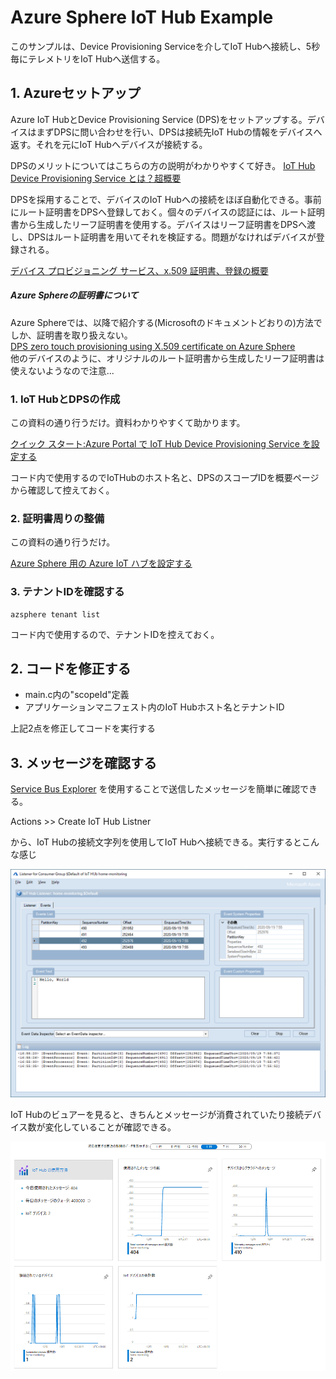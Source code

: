# Azure Sphere IoT Hub Example
このサンプルは、Device Provisioning Serviceを介してIoT Hubへ接続し、5秒毎にテレメトリをIoT Hubへ送信する。

## 1. Azureセットアップ
Azure IoT HubとDevice Provisioning Service (DPS)をセットアップする。デバイスはまずDPSに問い合わせを行い、DPSは接続先IoT Hubの情報をデバイスへ返す。それを元にIoT Hubへデバイスが接続する。

DPSのメリットについてはこちらの方の説明がわかりやすくて好き。
[IoT Hub Device Provisioning Service とは？超概要](https://qiita.com/mstakaha1113/items/231c859d7427b466d4ad)

DPSを採用することで、デバイスのIoT Hubへの接続をほぼ自動化できる。事前にルート証明書をDPSへ登録しておく。個々のデバイスの認証には、ルート証明書から生成したリーフ証明書を使用する。デバイスはリーフ証明書をDPSへ渡し、DPSはルート証明書を用いてそれを検証する。問題がなければデバイスが登録される。

[デバイス プロビジョニング サービス、x.509 証明書、登録の概要](https://docs.microsoft.com/ja-jp/learn/modules/securely-provision-iot-devices-at-scale-with-device-provisioning-service/3-overview-dps-x509-certificates-enrollments)

##### Azure Sphereの証明書について
Azure Sphereでは、以降で紹介する(Microsoftのドキュメントどおりの)方法でしか、証明書を取り扱えない。  
[DPS zero touch provisioning using X.509 certificate on Azure Sphere](https://docs.microsoft.com/en-us/answers/questions/131979/dps-zero-touch-provisioning-using-x509-certificate.html)  
他のデバイスのように、オリジナルのルート証明書から生成したリーフ証明書は使えないようなので注意...

### 1. IoT HubとDPSの作成
この資料の通り行うだけ。資料わかりやすくて助かります。

[クイック スタート:Azure Portal で IoT Hub Device Provisioning Service を設定する](https://docs.microsoft.com/ja-jp/azure/iot-dps/quick-setup-auto-provision)

コード内で使用するのでIoTHubのホスト名と、DPSのスコープIDを概要ページから確認して控えておく。


### 2. 証明書周りの整備
この資料の通り行うだけ。

[Azure Sphere 用の Azure IoT ハブを設定する](https://docs.microsoft.com/ja-jp/azure-sphere/app-development/setup-iot-hub)


### 3. テナントIDを確認する
```
azsphere tenant list
```
コード内で使用するので、テナントIDを控えておく。


## 2. コードを修正する
- main.c内の"scopeId"定義
- アプリケーションマニフェスト内のIoT Hubホスト名とテナントID

上記2点を修正してコードを実行する

## 3. メッセージを確認する
[Service Bus Explorer](https://github.com/paolosalvatori/ServiceBusExplorer/releases)
を使用することで送信したメッセージを簡単に確認できる。

Actions >> Create IoT Hub Listner

から、IoT Hubの接続文字列を使用してIoT Hubへ接続できる。実行するとこんな感じ

<p align="center">
  <img width="800" src="https://github.com/hayatochigi/images/blob/master/Azure%20Sphere%20Example/Service%20Bus%20Explorer%20Result.png">
</p>

IoT Hubのビュアーを見ると、きちんとメッセージが消費されていたり接続デバイス数が変化していることが確認できる。

<p align="center">
  <img width="800" src="https://github.com/hayatochigi/images/blob/master/Azure%20Sphere%20Example/IoT%20Hub%20Viewer.PNG">
</p>

